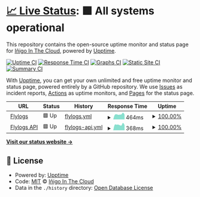 # [📈 Live Status](https://status.flylogs.com): <!--live status--> **🟩 All systems operational**

This repository contains the open-source uptime monitor and status page for [Iñigo In The Cloud](https://www.flylogs.com), powered by [Upptime](https://github.com/upptime/upptime).

[![Uptime CI](https://github.com/koj-co/upptime/workflows/Uptime%20CI/badge.svg)](https://github.com/koj-co/upptime/actions?query=workflow%3A%22Uptime+CI%22)
[![Response Time CI](https://github.com/koj-co/upptime/workflows/Response%20Time%20CI/badge.svg)](https://github.com/koj-co/upptime/actions?query=workflow%3A%22Response+Time+CI%22)
[![Graphs CI](https://github.com/koj-co/upptime/workflows/Graphs%20CI/badge.svg)](https://github.com/koj-co/upptime/actions?query=workflow%3A%22Graphs+CI%22)
[![Static Site CI](https://github.com/koj-co/upptime/workflows/Static%20Site%20CI/badge.svg)](https://github.com/koj-co/upptime/actions?query=workflow%3A%22Static+Site+CI%22)
[![Summary CI](https://github.com/koj-co/upptime/workflows/Summary%20CI/badge.svg)](https://github.com/koj-co/upptime/actions?query=workflow%3A%22Summary+CI%22)

With [Upptime](https://upptime.js.org), you can get your own unlimited and free uptime monitor and status page, powered entirely by a GitHub repository. We use [Issues](https://github.com/gestudio/status/issues) as incident reports, [Actions](https://github.com/gestudio/status/actions) as uptime monitors, and [Pages](https://status.flylogs.com) for the status page.

<!--start: status pages-->
<!-- This summary is generated by Upptime (https://github.com/upptime/upptime) -->
<!-- Do not edit this manually, your changes will be overwritten -->
<!-- prettier-ignore -->
| URL | Status | History | Response Time | Uptime |
| --- | ------ | ------- | ------------- | ------ |
| <img alt="" src="https://favicons.githubusercontent.com/www.flylogs.com" height="13"> [Flylogs](https://www.flylogs.com) | 🟩 Up | [flylogs.yml](https://github.com/gestudio/status/commits/HEAD/history/flylogs.yml) | <details><summary><img alt="Response time graph" src="./graphs/flylogs/response-time-week.png" height="20"> 464ms</summary><br><a href="https://status.flylogs.com/history/flylogs"><img alt="Response time 628" src="https://img.shields.io/endpoint?url=https%3A%2F%2Fraw.githubusercontent.com%2Fgestudio%2Fstatus%2FHEAD%2Fapi%2Fflylogs%2Fresponse-time.json"></a><br><a href="https://status.flylogs.com/history/flylogs"><img alt="24-hour response time 432" src="https://img.shields.io/endpoint?url=https%3A%2F%2Fraw.githubusercontent.com%2Fgestudio%2Fstatus%2FHEAD%2Fapi%2Fflylogs%2Fresponse-time-day.json"></a><br><a href="https://status.flylogs.com/history/flylogs"><img alt="7-day response time 464" src="https://img.shields.io/endpoint?url=https%3A%2F%2Fraw.githubusercontent.com%2Fgestudio%2Fstatus%2FHEAD%2Fapi%2Fflylogs%2Fresponse-time-week.json"></a><br><a href="https://status.flylogs.com/history/flylogs"><img alt="30-day response time 536" src="https://img.shields.io/endpoint?url=https%3A%2F%2Fraw.githubusercontent.com%2Fgestudio%2Fstatus%2FHEAD%2Fapi%2Fflylogs%2Fresponse-time-month.json"></a><br><a href="https://status.flylogs.com/history/flylogs"><img alt="1-year response time 628" src="https://img.shields.io/endpoint?url=https%3A%2F%2Fraw.githubusercontent.com%2Fgestudio%2Fstatus%2FHEAD%2Fapi%2Fflylogs%2Fresponse-time-year.json"></a></details> | <details><summary><a href="https://status.flylogs.com/history/flylogs">100.00%</a></summary><a href="https://status.flylogs.com/history/flylogs"><img alt="All-time uptime 99.98%" src="https://img.shields.io/endpoint?url=https%3A%2F%2Fraw.githubusercontent.com%2Fgestudio%2Fstatus%2FHEAD%2Fapi%2Fflylogs%2Fuptime.json"></a><br><a href="https://status.flylogs.com/history/flylogs"><img alt="24-hour uptime 100.00%" src="https://img.shields.io/endpoint?url=https%3A%2F%2Fraw.githubusercontent.com%2Fgestudio%2Fstatus%2FHEAD%2Fapi%2Fflylogs%2Fuptime-day.json"></a><br><a href="https://status.flylogs.com/history/flylogs"><img alt="7-day uptime 100.00%" src="https://img.shields.io/endpoint?url=https%3A%2F%2Fraw.githubusercontent.com%2Fgestudio%2Fstatus%2FHEAD%2Fapi%2Fflylogs%2Fuptime-week.json"></a><br><a href="https://status.flylogs.com/history/flylogs"><img alt="30-day uptime 99.95%" src="https://img.shields.io/endpoint?url=https%3A%2F%2Fraw.githubusercontent.com%2Fgestudio%2Fstatus%2FHEAD%2Fapi%2Fflylogs%2Fuptime-month.json"></a><br><a href="https://status.flylogs.com/history/flylogs"><img alt="1-year uptime 99.98%" src="https://img.shields.io/endpoint?url=https%3A%2F%2Fraw.githubusercontent.com%2Fgestudio%2Fstatus%2FHEAD%2Fapi%2Fflylogs%2Fuptime-year.json"></a></details>
| <img alt="" src="https://favicons.githubusercontent.com/api.flylogs.com" height="13"> [Flylogs API](https://api.flylogs.com) | 🟩 Up | [flylogs-api.yml](https://github.com/gestudio/status/commits/HEAD/history/flylogs-api.yml) | <details><summary><img alt="Response time graph" src="./graphs/flylogs-api/response-time-week.png" height="20"> 368ms</summary><br><a href="https://status.flylogs.com/history/flylogs-api"><img alt="Response time 430" src="https://img.shields.io/endpoint?url=https%3A%2F%2Fraw.githubusercontent.com%2Fgestudio%2Fstatus%2FHEAD%2Fapi%2Fflylogs-api%2Fresponse-time.json"></a><br><a href="https://status.flylogs.com/history/flylogs-api"><img alt="24-hour response time 340" src="https://img.shields.io/endpoint?url=https%3A%2F%2Fraw.githubusercontent.com%2Fgestudio%2Fstatus%2FHEAD%2Fapi%2Fflylogs-api%2Fresponse-time-day.json"></a><br><a href="https://status.flylogs.com/history/flylogs-api"><img alt="7-day response time 368" src="https://img.shields.io/endpoint?url=https%3A%2F%2Fraw.githubusercontent.com%2Fgestudio%2Fstatus%2FHEAD%2Fapi%2Fflylogs-api%2Fresponse-time-week.json"></a><br><a href="https://status.flylogs.com/history/flylogs-api"><img alt="30-day response time 400" src="https://img.shields.io/endpoint?url=https%3A%2F%2Fraw.githubusercontent.com%2Fgestudio%2Fstatus%2FHEAD%2Fapi%2Fflylogs-api%2Fresponse-time-month.json"></a><br><a href="https://status.flylogs.com/history/flylogs-api"><img alt="1-year response time 430" src="https://img.shields.io/endpoint?url=https%3A%2F%2Fraw.githubusercontent.com%2Fgestudio%2Fstatus%2FHEAD%2Fapi%2Fflylogs-api%2Fresponse-time-year.json"></a></details> | <details><summary><a href="https://status.flylogs.com/history/flylogs-api">100.00%</a></summary><a href="https://status.flylogs.com/history/flylogs-api"><img alt="All-time uptime 99.98%" src="https://img.shields.io/endpoint?url=https%3A%2F%2Fraw.githubusercontent.com%2Fgestudio%2Fstatus%2FHEAD%2Fapi%2Fflylogs-api%2Fuptime.json"></a><br><a href="https://status.flylogs.com/history/flylogs-api"><img alt="24-hour uptime 100.00%" src="https://img.shields.io/endpoint?url=https%3A%2F%2Fraw.githubusercontent.com%2Fgestudio%2Fstatus%2FHEAD%2Fapi%2Fflylogs-api%2Fuptime-day.json"></a><br><a href="https://status.flylogs.com/history/flylogs-api"><img alt="7-day uptime 100.00%" src="https://img.shields.io/endpoint?url=https%3A%2F%2Fraw.githubusercontent.com%2Fgestudio%2Fstatus%2FHEAD%2Fapi%2Fflylogs-api%2Fuptime-week.json"></a><br><a href="https://status.flylogs.com/history/flylogs-api"><img alt="30-day uptime 99.95%" src="https://img.shields.io/endpoint?url=https%3A%2F%2Fraw.githubusercontent.com%2Fgestudio%2Fstatus%2FHEAD%2Fapi%2Fflylogs-api%2Fuptime-month.json"></a><br><a href="https://status.flylogs.com/history/flylogs-api"><img alt="1-year uptime 99.98%" src="https://img.shields.io/endpoint?url=https%3A%2F%2Fraw.githubusercontent.com%2Fgestudio%2Fstatus%2FHEAD%2Fapi%2Fflylogs-api%2Fuptime-year.json"></a></details>

<!--end: status pages-->

[**Visit our status website →**](https://status.flylogs.com)

## 📄 License

- Powered by: [Upptime](https://github.com/upptime/upptime)
- Code: [MIT](./LICENSE) © [Iñigo In The Cloud](https://www.flylogs.com)
- Data in the `./history` directory: [Open Database License](https://opendatacommons.org/licenses/odbl/1-0/)
